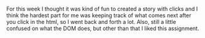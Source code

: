 For this week I thought it was kind of fun to created a story with clicks and I think the hardest part for me was keeping track of what comes next after you click in the html, so I went back and forth a lot. Also, still a little confused on what the DOM does, but other than that I liked this assignment.
